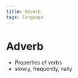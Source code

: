 ```yaml
---
title: Adverb
tags: language
---
```


# Adverb
- Properties of verbs
- slowly, frequently, nally




















































